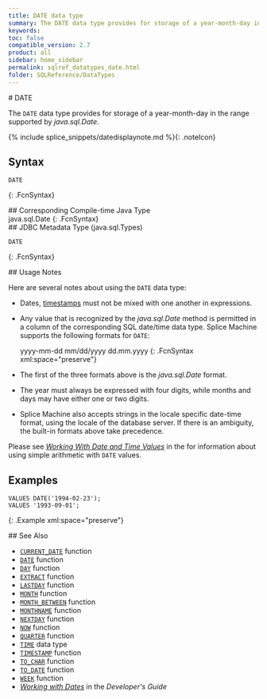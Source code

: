```yaml
---
title: DATE data type
summary: The DATE data type provides for storage of a year-month-day in the range supported by java.sql.Date.
keywords:
toc: false
compatible_version: 2.7
product: all
sidebar: home_sidebar
permalink: sqlref_datatypes_date.html
folder: SQLReference/DataTypes
---
```

<section>
<div class="TopicContent" data-swiftype-index="true" markdown="1">
# DATE

The `DATE` data type provides for storage of a year-month-day in the
range supported by *java.sql.Date*.

{% include splice_snippets/datedisplaynote.md %}{: .noteIcon}

## Syntax

<div class="fcnWrapperWide" markdown="1">

    DATE
{: .FcnSyntax}

</div>
## Corresponding Compile-time Java Type

<div class="fcnWrapperWide" markdown="1">
    java.sql.Date
{: .FcnSyntax}

</div>
## JDBC Metadata Type (java.sql.Types)

<div class="fcnWrapperWide" markdown="1">

    DATE
{: .FcnSyntax}

</div>
## Usage Notes

Here are several notes about using the `DATE` data type:

* Dates, [timestamps](sqlref_builtinfcns_timestamp.html) must not be
  mixed with one another in expressions.
* Any value that is recognized by the *java.sql.Date* method is
  permitted in a column of the corresponding SQL date/time data type.
  Splice Machine supports the following formats for `DATE`:
  <div class="fcnWrapperWide" markdown="1">
      yyyy-mm-dd
      mm/dd/yyyy
      dd.mm.yyyy
  {: .FcnSyntax xml:space="preserve"}

  </div>

* The first of the three formats above is the *java.sql.Date* format.
* The year must always be expressed with four digits, while months and
  days may have either one or two digits.
* Splice Machine also accepts strings in the locale specific date-time
  format, using the locale of the database server. If there is an
  ambiguity, the built-in formats above take precedence.

Please see *[Working With Date and Time
Values](developers_fundamentals_dates.html)* in the
for information about using simple arithmetic with `DATE` values.

## Examples

<div class="preWrapper" markdown="1">

    VALUES DATE('1994-02-23');
    VALUES '1993-09-01';
{: .Example xml:space="preserve"}

</div>
## See Also

* [`CURRENT_DATE`](sqlref_builtinfcns_currentdate.html) function
* [`DATE`](sqlref_builtinfcns_date.html) function
* [`DAY`](sqlref_builtinfcns_day.html) function
* [`EXTRACT`](sqlref_builtinfcns_extract.html) function
* [`LASTDAY`](sqlref_builtinfcns_day.html) function
* [`MONTH`](sqlref_builtinfcns_month.html) function
* [`MONTH_BETWEEN`](sqlref_builtinfcns_monthbetween.html) function
* [`MONTHNAME`](sqlref_builtinfcns_monthname.html) function
* [`NEXTDAY`](sqlref_builtinfcns_day.html) function
* [`NOW`](sqlref_builtinfcns_now.html) function
* [`QUARTER`](sqlref_builtinfcns_quarter.html) function
* [`TIME`](sqlref_builtinfcns_time.html) data type
* [`TIMESTAMP`](sqlref_builtinfcns_timestamp.html) function
* [`TO_CHAR`](sqlref_builtinfcns_char.html) function
* [`TO_DATE`](sqlref_builtinfcns_date.html) function
* [`WEEK`](sqlref_builtinfcns_week.html) function
* *[Working with Dates](developers_fundamentals_dates.html)* in the
  *Developer's Guide*

</div>
</section>
